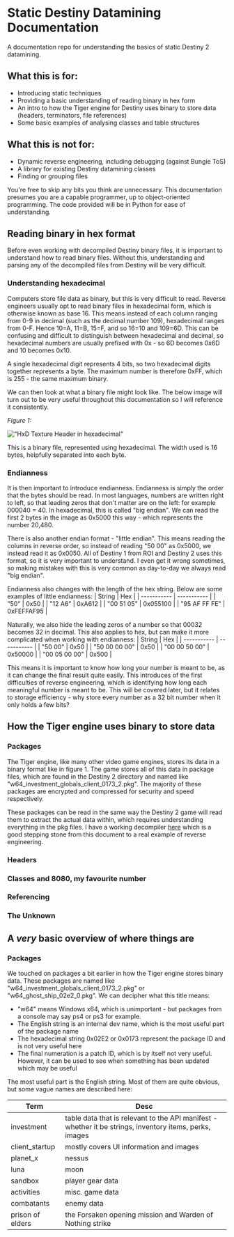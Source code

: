 # Static Destiny Datamining Documentation
A documentation repo for understanding the basics of static Destiny 2 datamining.

## What this is for:
* Introducing static techniques
* Providing a basic understanding of reading binary in hex form
* An intro to how the Tiger engine for Destiny uses binary to store data (headers, terminators, file references)
* Some basic examples of analysing classes and table structures

## What this is not for:
* Dynamic reverse engineering, including debugging (against Bungie ToS)
* A library for existing Destiny datamining classes
* Finding or grouping files

You're free to skip any bits you think are unnecessary. This documentation presumes you are a capable programmer, up to object-oriented programming. The code provided will be in Python for ease of understanding.

## Reading binary in hex format
Before even working with decompiled Destiny binary files, it is important to understand how to read binary files. Without this, understanding and parsing any of the decompiled files from Destiny will be very difficult.

### **Understanding hexadecimal**

Computers store file data as binary, but this is very difficult to read. Reverse engineers usually opt to read binary files in hexadecimal form, which is otherwise known as base 16. This means instead of each column ranging from 0-9 in decimal (such as the decimal number 109), hexadecimal ranges from 0-F. Hence 10=A, 11=B, 15=F, and so 16=10 and 109=6D. This can be confusing and difficult to distinguish between hexadecimal and decimal, so hexadecimal numbers are usually prefixed with 0x - so 6D becomes 0x6D and 10 becomes 0x10.

A single hexadecimal digit represents 4 bits, so two hexadecimal digits together represents a byte. The maximum number is therefore 0xFF, which is 255 - the same maximum binary.

We can then look at what a binary file might look like. The below image will turn out to be very useful throughout this documentation so I will reference it consistently.

*Figure 1:*

!["HxD Texture Header in hexadecimal"](https://i.imgur.com/8G5gGHa.png "HxD Texture Header in hexadecimal")

This is a binary file, represented using hexadecimal. The width used is 16 bytes, helpfully separated into each byte.

### **Endianness**

It is then important to introduce endianness. Endianness is simply the order that the bytes should be read. In most languages, numbers are written right to left, so that leading zeros that don't matter are on the left: for example 000040 = 40. In hexadecimal, this is called "big endian". We can read the first 2 bytes in the image as 0x5000 this way - which represents the number 20,480.

There is also another endian format - "little endian". This means reading the columns in reverse order, so instead of reading "50 00" as 0x5000, we instead read it as 0x0050. All of Destiny 1 from ROI and Destiny 2 uses this format, so it is very important to understand. I even get it wrong sometimes, so making mistakes with this is very common as day-to-day we always read "big endian".

Endianness also changes with the length of the hex string. Below are some examples of little endianness:
| String      | Hex |
| ----------- | ----------- |
| "50" | 0x50 |
| "12 A6" | 0xA612 |
| "00 51 05" | 0x055100 |
| "95 AF FF FE" | 0xFEFFAF95 |

Naturally, we also hide the leading zeros of a number so that 00032 becomes 32 in decimal. This also applies to hex, but can make it more complicated when working with endianness:
| String      | Hex |
| ----------- | ----------- |
| "50 00" | 0x50 |
| "50 00 00 00" | 0x50 |
| "00 00 50 00" | 0x50000 |
| "00 05 00 00" | 0x500 |


This means it is important to know how long your number is meant to be, as it can change the final result quite easily. This introduces of the first difficulties of reverse engineering, which is identifying how long each meaningful number is meant to be. This will be covered later, but it relates to storage efficiency - why store every number as a 32 bit number when it only holds a few bits?

## How the Tiger engine uses binary to store data

### Packages
The Tiger engine, like many other video game engines, stores its data in a binary format like in figure 1. The game stores all of this data in package files, which are found in the Destiny 2 directory and named like "w64_investment_globals_client_0173_2.pkg". The majority of these packages are encrypted and compressed for security and speed respectively.

These packages can be read in the same way the Destiny 2 game will read them to extract the actual data within, which requires understanding everything in the pkg files. I have a working decompiler [here](https://github.com/MontagueM/DestinyUnpacker) which is a good stepping stone from this document to a real example of reverse engineering.

### Headers

### Classes and 8080, my favourite number

### Referencing

### The Unknown


## A *very* basic overview of where things are

### Packages
We touched on packages a bit earlier in how the Tiger engine stores binary data. These packages are named like "w64_investment_globals_client_0173_2.pkg" or "w64_ghost_ship_02e2_0.pkg". 
We can decipher what this title means:

*  "w64" means Windows x64, which is unimportant - but packages from a console may say ps4 or ps3 for example. 
* The English string is an internal dev name, which is the most useful part of the package name
* The hexadecimal string 0x02E2 or 0x0173 represent the package ID and is not very useful here
* The final numeration is a patch ID, which is by itself not very useful. However, it can be used to see when something has been updated which may be useful

The most useful part is the English string. Most of them are quite obvious, but some vague names are described here:

| Term      | Desc |
| ----------- | ----------- |
| investment | table data that is relevant to the API manifest - whether it be strings, inventory items, perks, images |
| client_startup |  mostly covers UI information and images |
| planet_x | nessus |
| luna | moon |
| sandbox | player gear data |
| activities | misc. game data |
| combatants | enemy data |
| prison of elders | the Forsaken opening mission and Warden of Nothing strike |
